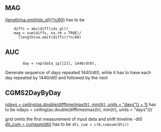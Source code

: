 ## MAG

[(length(na.omit(idx_gl))*n/60)](https://github.com/irinagain/iglu/blob/82e4d1a39901847881d5402d1ac61b3e678d2a5e/R/mag.R#L60) has to be 
```
    diffs = abs(diff(idx_gl))
    mag = sum(diffs, na.rm = TRUE)/
      (length(na.omit(diffs))*n/60)
```

## AUC

```
        day = rep(data_ip[[2]], 1440/dt0),
```
Generate sequence of days repeated 1440/dt0, while it has to have each day repeated by 1440/dt0 and followed by the next

## CGMS2DayByDay

[ndays = ceiling(as.double(difftime(max(tr), min(tr), units = "days")) + 1)](https://github.com/irinagain/iglu/blob/82e4d1a39901847881d5402d1ac61b3e678d2a5e/R/utils.R#L208) has to be ndays = ceiling(as.double(difftime(max(tr), min(tr), units = "days")))`


grid omits the first measurement of input data and shift timeline -dt0
[dti_cum = cumsum(dti)](https://github.com/irinagain/iglu/blob/82e4d1a39901847881d5402d1ac61b3e678d2a5e/R/utils.R#L210C13-L210C19) has to be `dti_cum = c(0,cumsum(dti))`

